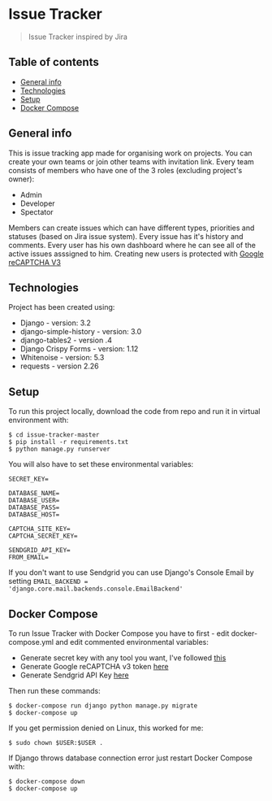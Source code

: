 # Issue Tracker
> Issue Tracker inspired by Jira

## Table of contents
* [General info](#general-info)
* [Technologies](#technologies)
* [Setup](#setup)
* [Docker Compose](#docker-compose)

## General info
This is issue tracking app made for organising work on projects.
You can create your own teams or join other teams with invitation link.
Every team consists of members who have one of the 3 roles (excluding project's owner):
* Admin
* Developer
* Spectator

Members can create issues which can have different types, priorities and statuses (based on Jira issue system).
Every issue has it's history and comments.
Every user has his own dashboard where he can see all of the active issues asssigned to him.
Creating new users is protected with [Google reCAPTCHA V3](https://developers.google.com/recaptcha/docs/v3)

## Technologies
Project has been created using:
* Django - version: 3.2
* django-simple-history - version: 3.0
* django-tables2 - version .4
* Django Crispy Forms - version: 1.12
* Whitenoise - version: 5.3
* requests - version 2.26
	
## Setup
To run this project locally, download the code from repo and run it in virtual environment with:

```
$ cd issue-tracker-master
$ pip install -r requirements.txt
$ python manage.py runserver
```
You will also have to set these environmental variables:
```
SECRET_KEY=

DATABASE_NAME=
DATABASE_USER=
DATABASE_PASS=
DATABASE_HOST=

CAPTCHA_SITE_KEY=
CAPTCHA_SECRET_KEY=

SENDGRID_API_KEY=
FROM_EMAIL=
```

If you don't want to use Sendgrid you can use Django's Console Email by setting
`EMAIL_BACKEND = 'django.core.mail.backends.console.EmailBackend'`

## Docker Compose
To run Issue Tracker with Docker Compose you have to first - edit docker-compose.yml and edit commented environmental variables:
* Generate secret key with any tool you want, I've followed [this](https://stackoverflow.com/questions/41298963/is-there-a-function-for-generating-settings-secret-key-in-django)
* Generate Google reCAPTCHA v3 token [here](https://www.google.com/recaptcha/admin)
* Generate Sendgrid API Key [here](https://app.sendgrid.com)

Then run these commands: 
```
$ docker-compose run django python manage.py migrate
$ docker-compose up
```
If you get permission denied on Linux, this worked for me:
```
$ sudo chown $USER:$USER .
```
If Django throws database connection error just restart Docker Compose with:
```
$ docker-compose down
$ docker-compose up
```
